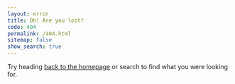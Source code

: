 ```yaml
---
layout: error
title: Oh! Are you lost?
code: 404
permalink: /404.html
sitemap: false
show_search: true
---
```


Try heading [back to the homepage](/) or search to find what you were looking for.
